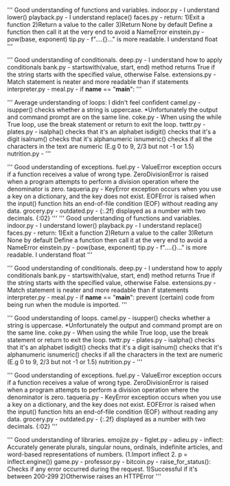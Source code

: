 '''
Good understanding of functions and variables.
indoor.py - I understand lower()
playback.py - I understand replace()
faces.py - return: 1)Exit a function 2)Return a value to the caller 3)Return None by default
           Define a function then call it at the very end to avoid a NameError
einstein.py - pow(base, exponent)
tip.py - f"....{}..." is more readable. I understand float
'''

'''
Good understanding of conditionals.
deep.py - I understand how to apply conditionals
bank.py - startswith(value, start, end) method returns True if the string starts with the specified value, otherwise False.
extensions.py - Match statement is neater and more readable than if statements
interpreter.py - 
meal.py - if __name__ == "__main__": 
'''

'''
Average understanding of loops: I didn't feel confident
camel.py - isupper() checks whether a string is uppercase. *Unfortunately the output and command prompt are on the same line.
coke.py - When using the while True loop, use the break statement or return to exit the loop.
twttr.py - 
plates.py - isalpha() checks that it's an alphabet
            isdigit() checks that it's a digit
            isalnum() checks that it's alphanumeric
            isnumeric() checks if all the characters in the text are numeric (E.g 0 to 9, 2/3 but not -1 or 1.5)
nutrition.py - 
'''

'''
Good understanding of exceptions.
fuel.py - ValueError exception occurs if a function receives a value of wrong type.
          ZeroDivisionError is raised when a program attempts to perform a division operation where the denominator is zero.
taqueria.py - KeyError exception occurs when you use a key on a dictionary, and the key does not exist.
              EOFError is raised when the input() function hits an end-of-file condition (EOF) without reading any data.
grocery.py - 
outdated.py - {:.2f} displayed as a number with two decimals. {:02}
'''
'''
Good understanding of functions and variables.
indoor.py - I understand lower()
playback.py - I understand replace()
faces.py - return: 1)Exit a function 2)Return a value to the caller 3)Return None by default
           Define a function then call it at the very end to avoid a NameError
einstein.py - pow(base, exponent)
tip.py - f"....{}..." is more readable. I understand float
'''

'''
Good understanding of conditionals.
deep.py - I understand how to apply conditionals
bank.py - startswith(value, start, end) method returns True if the string starts with the specified value, otherwise False.
extensions.py - Match statement is neater and more readable than if statements
interpreter.py - 
meal.py - if __name__ == "__main__":  prevent (certain) code from being run when the module is imported.
'''

'''
Good understanding of loops.
camel.py - isupper() checks whether a string is uppercase. *Unfortunately the output and command prompt are on the same line.
coke.py - When using the while True loop, use the break statement or return to exit the loop.
twttr.py - 
plates.py - isalpha() checks that it's an alphabet
            isdigit() checks that it's a digit
            isalnum() checks that it's alphanumeric
            isnumeric() checks if all the characters in the text are numeric (E.g 0 to 9, 2/3 but not -1 or 1.5)
nutrition.py - 
'''

'''
Good understanding of exceptions.
fuel.py - ValueError exception occurs if a function receives a value of wrong type.
          ZeroDivisionError is raised when a program attempts to perform a division operation where the denominator is zero.
taqueria.py - KeyError exception occurs when you use a key on a dictionary, and the key does not exist.
              EOFError is raised when the input() function hits an end-of-file condition (EOF) without reading any data.
grocery.py - 
outdated.py - {:.2f} displayed as a number with two decimals. {:02}
'''

'''
Good understanding of libraries.
emojize.py - 
figlet.py - 
adieu.py - inflect: Accurately generate plurals, singular nouns, ordinals, indefinite articles, and word-based representations of numbers. (1.Import inflect 2. p = inflect.engine())
game.py - 
professor.py - 
bitcoin.py - raise_for_status(): Checks if any error occurred during the request. 1)Successful if it's between 200-299 2)Otherwise raises an HTTPError
'''
